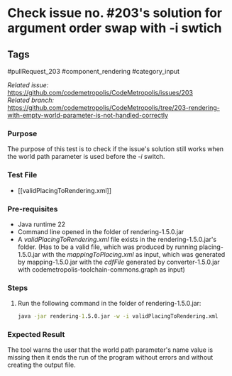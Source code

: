 # Check issue no. #203's solution for argument order swap with -i swtich

## Tags
#pullRequest_203 #component_rendering #category_input

_Related issue:_ https://github.com/codemetropolis/CodeMetropolis/issues/203 <br>
_Related branch:_ https://github.com/codemetropolis/CodeMetropolis/tree/203-rendering-with-empty-world-parameter-is-not-handled-correctly

### Purpose
 The purpose of this test is to check if the issue's solution still works when the world path parameter is used before the *-i* switch.

### Test File
- [[validPlacingToRendering.xml]]

### Pre-requisites	
- Java runtime 22
- Command line opened in the folder of rendering-1.5.0.jar
- A *validPlacingToRendering.xml* file exists in the rendering-1.5.0.jar's folder. (Has to be a valid file, which was produced by running placing-1.5.0.jar with the *mappingToPlacing.xml* as input, which was generated by mapping-1.5.0.jar with the *cdfFile* generated by converter-1.5.0.jar with codemetropolis-toolchain-commons.graph as input)

### Steps
1.  Run the following command in the folder of rendering-1.5.0.jar:
	```cmd
	java -jar rendering-1.5.0.jar -w -i validPlacingToRendering.xml
	```

### Expected Result
The tool warns the user that the world path parameter's name value is missing then it ends the run of the program without errors and without creating the output file.